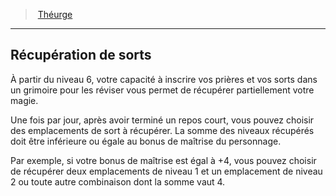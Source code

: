﻿---
!Generic
Id: cleric_theurgist_hd.md#récupération-de-sorts
ParentLink: cleric_theurgist_hd.md#théurge
Name: Récupération de sorts
ParentName: Théurge
NameLevel: 2
---
> [Théurge](hd_cleric_theurgist.md)

---

## Récupération de sorts

À partir du niveau 6, votre capacité à inscrire vos prières et vos sorts dans un grimoire pour les réviser vous permet de récupérer partiellement votre magie.

Une fois par jour, après avoir terminé un repos court, vous pouvez choisir des emplacements de sort à récupérer. La somme des niveaux récupérés doit être inférieure ou égale au bonus de maîtrise du personnage.

Par exemple, si votre bonus de maîtrise est égal à +4, vous pouvez choisir de récupérer deux emplacements de niveau 1 et un emplacement de niveau 2 ou toute autre combinaison dont la somme vaut 4.


